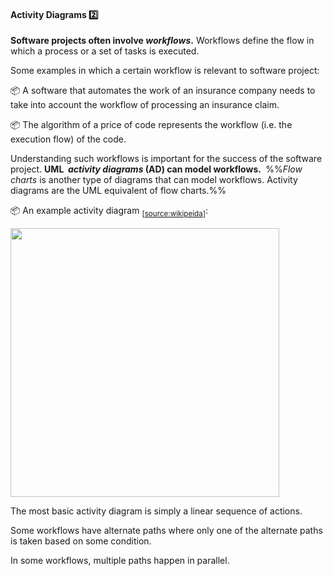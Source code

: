 <div id="title">

#### Activity Diagrams :two:

</div>

<div id="body">

**Software projects often involve _workflows_.** Workflows define the <tooltip content="a connected sequence of steps"></tooltip>flow in which a process or a set of tasks is executed.

<tip-box> 

Some examples in which a certain workflow is relevant to software project:

:package: A software that automates the work of an insurance company needs to take into account the workflow of processing an insurance claim.

:package: The algorithm of a price of code represents the workflow (i.e. the execution flow) of the code.

</tip-box>

Understanding such workflows is important for the success of the software project. **<trigger trigger="click" for="modal:modelingAd-uml">UML</trigger> _&nbsp;activity diagrams_ (AD) can model workflows.&nbsp;** %%_Flow charts_ is another type of diagrams that can model workflows. Activity diagrams are the UML equivalent of flow charts.%%

<modal title="**Unified Modeling Language (UML)**" id="modal:modelingAd-uml">
  <include src="../../../common/definitions.md#def-uml" />
</modal>

<tip-box> 

:package: An example activity diagram <sub>[[source:wikipeida](https://en.wikipedia.org/wiki/Activity_diagram)]</sub>:

<img src="https://upload.wikimedia.org/wikipedia/commons/e/e7/Activity_conducting.svg" width="430">

</tip-box>

The most basic activity diagram is simply a linear sequence of actions.

<panel src="../../../uml/activityDiagrams/basicNotations/linearPaths/unit-inElsewhere-asFlat.md" boilerplate header="{{glyphicon_education}} UML → Activity Diagrams → Basic Notations → Linear Paths" expanded />

Some workflows have alternate paths where only one of the alternate paths is taken based on some condition.

<panel src="../../../uml/activityDiagrams/basicNotations/alternatePaths/unit-inElsewhere-asFlat.md" boilerplate header="{{glyphicon_education}} UML → Activity Diagrams → Basic Notations → Alternative Paths" expanded />

In some workflows, multiple paths happen in parallel. 

<panel src="../../../uml/activityDiagrams/basicNotations/parallelPaths/unit-inElsewhere-asFlat.md" boilerplate header="{{glyphicon_education}} UML → Activity Diagrams → Basic Notations → Parallel Paths" expanded />

</div>

<div id="extras">
  <include src="exercises.md" />
</div>